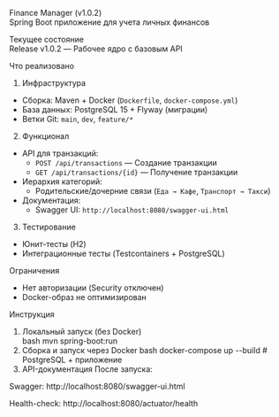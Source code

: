 Finance Manager (v1.0.2)  
Spring Boot приложение для учета личных финансов  

Текущее состояние  
Release v1.0.2 — Рабочее ядро с базовым API  

Что реализовано  
1. Инфраструктура  
- Сборка: Maven + Docker (`Dockerfile`, `docker-compose.yml`)  
- База данных: PostgreSQL 15 + Flyway (миграции)  
- Ветки Git: `main`, `dev`, `feature/*`  

2. Функционал  
- API для транзакций:  
  - `POST /api/transactions` — Создание транзакции  
  - `GET /api/transactions/{id}` — Получение транзакции  
- Иерархия категорий:  
  - Родительские/дочерние связи (`Еда → Кафе`, `Транспорт → Такси`)  
- Документация:  
  - Swagger UI: `http://localhost:8080/swagger-ui.html`  

3. Тестирование  
- Юнит-тесты (H2)  
- Интеграционные тесты (Testcontainers + PostgreSQL)  

Ограничения  
- Нет авторизации (Security отключен)  
- Docker-образ не оптимизирован

Инструкция 

1. Локальный запуск (без Docker)  
bash
mvn spring-boot:run 
2. Сборка и запуск через Docker
bash
docker-compose up --build  # PostgreSQL + приложение
3. API-документация
После запуска:

Swagger: http://localhost:8080/swagger-ui.html

Health-check: http://localhost:8080/actuator/health